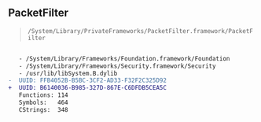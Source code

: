 ## PacketFilter

> `/System/Library/PrivateFrameworks/PacketFilter.framework/PacketFilter`

```diff

   - /System/Library/Frameworks/Foundation.framework/Foundation
   - /System/Library/Frameworks/Security.framework/Security
   - /usr/lib/libSystem.B.dylib
-  UUID: FFB4052B-B5BC-3CF2-AD33-F32F2C325D92
+  UUID: B6140036-B985-327D-867E-C6DFDB5CEA5C
   Functions: 114
   Symbols:   464
   CStrings:  348

```
